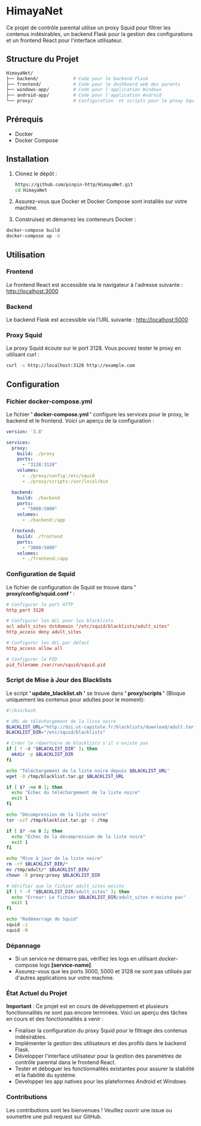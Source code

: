# HimayaNet

Ce projet de contrôle parental utilise un proxy Squid pour filtrer les contenus indésirables, un backend Flask pour la gestion des configurations et un frontend React pour l'interface utilisateur.

## Structure du Projet
```sh
HimayaNet/
├── backend/             # Code pour le backend Flask
├── frontend/            # Code pour le dashboard web des parents
├── windows-app/         # Code pour l'application Windows
├── android-app/         # Code pour l'application Android
└── proxy/               # Configuration  et scripts pour le proxy Squid
```

## Prérequis

- Docker
- Docker Compose

## Installation

1. Clonez le dépôt :

   ```sh
   https://github.com/pinpin-http/HimayaNet.git
   cd HimayaNet 
   ```

 2. Assurez-vous que Docker et Docker Compose sont installés sur votre machine.

 3. Construisez et démarrez les conteneurs Docker :
 ```sh
 docker-compose build
 docker-compose up -d
```

## Utilisation
### Frontend
Le frontend React est accessible via le navigateur à l'adresse suivante :
[http://localhost:3000](http://localhost:3000)
### Backend
Le backend Flask est accessible via l'URL suivante :
[http://localhost:5000](http://localhost:5000)
### Proxy Squid
Le proxy Squid écoute sur le port 3128. Vous pouvez tester le proxy en utilisant curl :
```sh
curl -x http://localhost:3128 http://example.com
```
## Configuration
### Fichier docker-compose.yml
Le fichier **' docker-compose.yml '** configure les services pour le proxy, le backend et le frontend. Voici un aperçu de la configuration :
```yaml
version: '3.8'

services:
  proxy:
    build: ./proxy
    ports:
      - "3128:3128"
    volumes:
      - ./proxy/config:/etc/squid
      - ./proxy/scripts:/usr/local/bin

  backend:
    build: ./backend
    ports:
      - "5000:5000"
    volumes:
      - ./backend:/app

  frontend:
    build: ./frontend
    ports:
      - "3000:5000"
    volumes:
      - ./frontend:/app

```
### Configuration de Squid
Le fichier de configuration de Squid se trouve dans **' proxy/config/squid.conf '** :
```conf
# Configurer le port HTTP
http_port 3128

# Configurer les ACL pour les blacklists
acl adult_sites dstdomain "/etc/squid/blacklists/adult_sites"
http_access deny adult_sites

# Configurer les ACL par défaut
http_access allow all

# Configurer le PID
pid_filename /var/run/squid/squid.pid
```

### Script de Mise à Jour des Blacklists

Le script **' update_blacklist.sh '** se trouve dans **' proxy/scripts '** (Bloque uniquement les contenus pour adultes pour le moment):
```sh
#!/bin/bash

# URL de téléchargement de la liste noire
BLACKLIST_URL="http://dsi.ut-capitole.fr/blacklists/download/adult.tar.gz"
BLACKLIST_DIR="/etc/squid/blacklists"

# Créer le répertoire de blacklists s'il n'existe pas
if [ ! -d "$BLACKLIST_DIR" ]; then
  mkdir -p $BLACKLIST_DIR
fi

echo "Téléchargement de la liste noire depuis $BLACKLIST_URL"
wget -O /tmp/blacklist.tar.gz $BLACKLIST_URL

if [ $? -ne 0 ]; then
  echo "Échec du téléchargement de la liste noire"
  exit 1
fi

echo "Décompression de la liste noire"
tar -xzf /tmp/blacklist.tar.gz -C /tmp

if [ $? -ne 0 ]; then
  echo "Échec de la décompression de la liste noire"
  exit 1
fi

echo "Mise à jour de la liste noire"
rm -rf $BLACKLIST_DIR/*
mv /tmp/adult/* $BLACKLIST_DIR/
chown -R proxy:proxy $BLACKLIST_DIR

# Vérifier que le fichier adult_sites existe
if [ ! -f "$BLACKLIST_DIR/adult_sites" ]; then
  echo "Erreur: Le fichier $BLACKLIST_DIR/adult_sites n'existe pas"
  exit 1
fi

echo "Redémarrage de Squid"
squid -z
squid -N
```

### Dépannage
- Si un service ne démarre pas, vérifiez les logs en utilisant docker-compose logs **[service-name]**.
- Assurez-vous que les ports 3000, 5000 et 3128 ne sont pas utilisés par d'autres applications sur votre machine.

### État Actuel du Projet

**Important** : Ce projet est en cours de développement et plusieurs fonctionnalités ne sont pas encore terminées. Voici un aperçu des tâches en cours et des fonctionnalités à venir :

 - Finaliser la configuration du proxy Squid pour le filtrage des contenus indésirables.
 - Implémenter la gestion des utilisateurs et des profils dans le backend Flask.
 - Développer l'interface utilisateur pour la gestion des paramètres de contrôle   parental dans le frontend React.
- Tester et déboguer les fonctionnalités existantes pour assurer la stabilité et la fiabilité du système.
- Developper les app natives pour les plateformes Android et Windows
### Contributions
Les contributions sont les bienvenues ! Veuillez ouvrir une issue ou soumettre une pull request sur GitHub.



